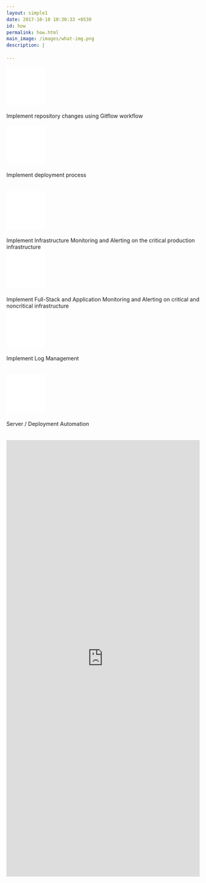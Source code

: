 ```yaml
---
layout: simple1 
date: 2017-10-10 10:30:33 +0530
id: how
permalink: how.html
main_image: /images/what-img.png
description: |

---
```

<section class="bg-dark inner-content-page">
<div class="ui container">
        <div class="expanded bg-dark ui grid">
            <div class="three column row text-white stackable">
                <div class="column text-center">
                    <img src="../images/ico1.png" alt="git"><br><br>
                    Implement repository changes using Gitflow workflow<br><br>
                </div>
                <div class="column text-center">
                    <img src="../images/ico2.png" alt="git"><br><br>
                    Implement deployment process<br><br><br>
                </div>
                <div class="column text-center">
                    <img src="../images/ico3.png" alt="git"><br><br>
                    Implement Infrastructure Monitoring and Alerting on the critical production infrastructure
                </div>
            </div>
            <div class="three column row text-white stackable">
                <div class="column text-center">
                    <img src="../images/ico4.png" alt="git"><br><br>
                    Implement Full-Stack and Application Monitoring and Alerting on critical and noncritical infrastructure
                </div>
                <div class="column text-center">
                    <img src="../images/ico5.png" alt="git"><br><br>
                    Implement Log Management<br><br><br>
                </div>
                <div class="column text-center">
                    <img src="../images/ico6.png" alt="git"><br><br>
                    Server / Deployment Automation<br><br><br>
                </div>
            </div>
        </div>
</div>
</section>
<div class="formsec">
    <div class="ui centered grid ">
        <div class="ten wide computer sixteen wide mobile column">
            <iframe src="https://docs.google.com/forms/d/e/1FAIpQLSfnMUoAtIRGsQnmZoqftFBhW9TOQgSFQVHWXBaRYTSnspdNtQ/viewform?embedded=true"  height="1140" frameborder="0" marginheight="0" marginwidth="0" style="width:100%;">Loading...</iframe>
        </div>
    </div>
</div>